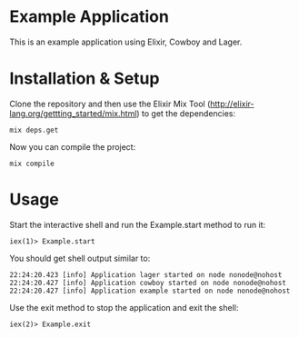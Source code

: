 # Example Application

This is an example application using Elixir, Cowboy and Lager.

# Installation & Setup

Clone the repository and then use the Elixir Mix Tool (http://elixir-lang.org/gettting_started/mix.html) to get the dependencies:

    mix deps.get

Now you can compile the project:

    mix compile

# Usage

Start the interactive shell and run the Example.start method to run it:

    iex(1)> Example.start

You should get shell output similar to:

    22:24:20.423 [info] Application lager started on node nonode@nohost
    22:24:20.427 [info] Application cowboy started on node nonode@nohost
    22:24:20.427 [info] Application example started on node nonode@nohost

Use the exit method to stop the application and exit the shell:

    iex(2)> Example.exit



